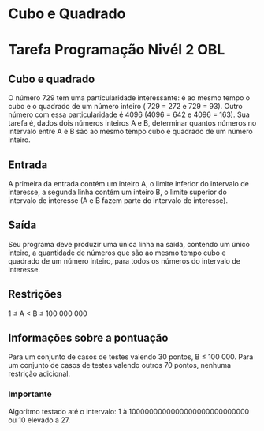 # Cubo e Quadrado

# Tarefa Programação Nivél 2 OBL

## Cubo e quadrado
O número 729 tem uma particularidade interessante: é ao mesmo tempo o cubo e o quadrado de um número inteiro ( 729 = 272 e 729 = 93). Outro número com essa particularidade é 4096 (4096 = 642 e 4096 = 163). Sua tarefa é, dados dois números inteiros A e B, determinar quantos números no intervalo entre A e B são ao mesmo tempo cubo e quadrado de um número inteiro.

## Entrada
A primeira da entrada contém um inteiro A, o limite inferior do intervalo de interesse, a segunda linha contém um inteiro B, o limite superior do intervalo de interesse (A e B fazem parte do intervalo de interesse).
## Saída
Seu programa deve produzir uma única linha na saída, contendo um único inteiro, a quantidade de números que são ao mesmo tempo cubo e quadrado de um número inteiro, para todos os números do intervalo de interesse.
## Restrições
1 ≤ A < B ≤ 100 000 000
## Informações sobre a pontuação
Para um conjunto de casos de testes valendo 30 pontos, B ≤ 100 000.
Para um conjunto de casos de testes valendo outros 70 pontos, nenhuma restrição adicional.

### Importante

Algoritmo testado até o intervalo: 1 à 1000000000000000000000000000 ou 10 elevado a 27.
